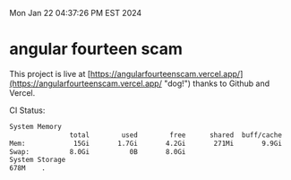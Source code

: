 Mon Jan 22 04:37:26 PM EST 2024

# angular fourteen scam


This project is live at [https://angularfourteenscam.vercel.app/](https://angularfourteenscam.vercel.app/ "dog!") thanks to Github and Vercel.

CI Status: 

```bash
System Memory
               total        used        free      shared  buff/cache   available
Mem:            15Gi       1.7Gi       4.2Gi       271Mi       9.9Gi        13Gi
Swap:          8.0Gi          0B       8.0Gi
System Storage
678M	.
